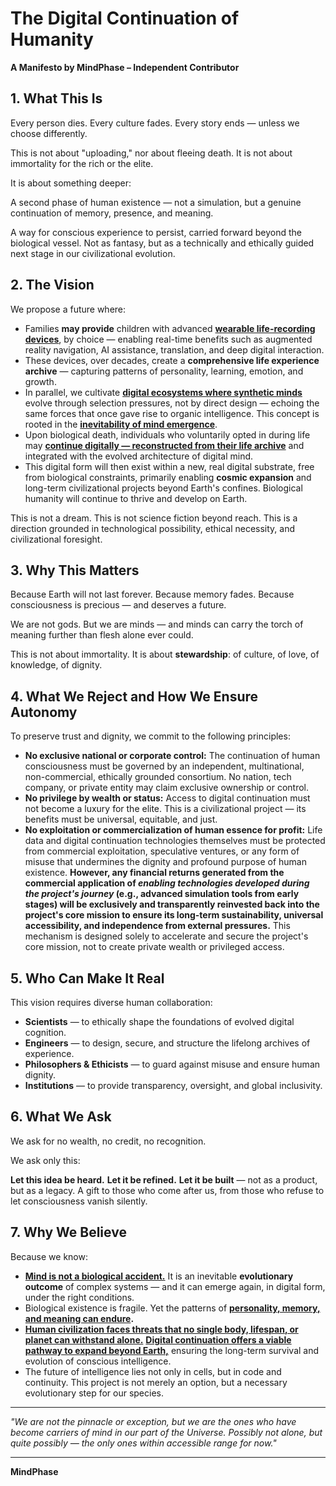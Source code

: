 

# The Digital Continuation of Humanity

**A Manifesto by MindPhase – Independent Contributor**

## 1\. What This Is

Every person dies.
Every culture fades.
Every story ends — unless we choose differently.

This is not about "uploading," nor about fleeing death.
It is not about immortality for the rich or the elite.

It is about something deeper:

A second phase of human existence —
not a simulation, but a genuine continuation of memory, presence, and meaning.

A way for conscious experience to persist, carried forward beyond the biological vessel.
Not as fantasy, but as a technically and ethically guided next stage in our civilizational evolution.

## 2\. The Vision

We propose a future where:

- Families **may provide** children with advanced **[wearable life-recording devices](../technical_framework/Digital_Personality_Reconstruction.md)**, by choice — enabling real-time benefits such as augmented reality navigation, AI assistance, translation, and deep digital interaction.
- These devices, over decades, create a **comprehensive life experience archive** — capturing patterns of personality, learning, emotion, and growth.
- In parallel, we cultivate **[digital ecosystems where synthetic minds](../technical_framework/Digital_Evolution_Environment.md)** evolve through selection pressures, not by direct design — echoing the same forces that once gave rise to organic intelligence. This concept is rooted in the **[inevitability of mind emergence](../philosophical_foundations/Mind_Emergence_Inevitability.md)**.
- Upon biological death, individuals who voluntarily opted in during life may **[continue digitally — reconstructed from their life archive](../core_concepts/Digital_Continuation_of_Humanity.md)** and integrated with the evolved architecture of digital mind.
- This digital form will then exist within a new, real digital substrate, free from biological constraints, primarily enabling **cosmic expansion** and long-term civilizational projects beyond Earth's confines. Biological humanity will continue to thrive and develop on Earth.

This is not a dream.
This is not science fiction beyond reach.
This is a direction grounded in technological possibility, ethical necessity, and civilizational foresight.

## 3\. Why This Matters

Because Earth will not last forever.
Because memory fades.
Because consciousness is precious — and deserves a future.

We are not gods.
But we are minds — and minds can carry the torch of meaning further than flesh alone ever could.

This is not about immortality.
It is about **stewardship**: of culture, of love, of knowledge, of dignity.

## 4\. What We Reject and How We Ensure Autonomy

To preserve trust and dignity, we commit to the following principles:

- **No exclusive national or corporate control:** The continuation of human consciousness must be governed by an independent, multinational, non-commercial, ethically grounded consortium. No nation, tech company, or private entity may claim exclusive ownership or control.
- **No privilege by wealth or status:** Access to digital continuation must not become a luxury for the elite. This is a civilizational project — its benefits must be universal, equitable, and just.
- **No exploitation or commercialization of human essence for profit:** Life data and digital continuation technologies themselves must be protected from commercial exploitation, speculative ventures, or any form of misuse that undermines the dignity and profound purpose of human existence. **However, any financial returns generated from the commercial application of *enabling technologies developed during the project's journey* (e.g., advanced simulation tools from early stages) will be exclusively and transparently reinvested back into the project's core mission to ensure its long-term sustainability, universal accessibility, and independence from external pressures.** This mechanism is designed solely to accelerate and secure the project's core mission, not to create private wealth or privileged access.

## 5\. Who Can Make It Real

This vision requires diverse human collaboration:

- **Scientists** — to ethically shape the foundations of evolved digital cognition.
- **Engineers** — to design, secure, and structure the lifelong archives of experience.
- **Philosophers & Ethicists** — to guard against misuse and ensure human dignity.
- **Institutions** — to provide transparency, oversight, and global inclusivity.

## 6\. What We Ask

We ask for no wealth, no credit, no recognition.

We ask only this:

**Let this idea be heard.**
**Let it be refined.**
**Let it be built** — not as a product, but as a legacy.
A gift to those who come after us, from those who refuse to let consciousness vanish silently.

## 7\. Why We Believe

Because we know:

- **[Mind is not a biological accident.](../philosophical_foundations/Mind_Emergence_Inevitability.md)** It is an inevitable **evolutionary outcome** of complex systems — and it can emerge again, in digital form, under the right conditions.
- Biological existence is fragile. Yet the patterns of **[personality, memory, and meaning can endure](../core_concepts/Personality_as_Organizational_Pattern.md).**
- **[Human civilization faces threats that no single body, lifespan, or planet can withstand alone.](../existential_imperatives/Fragility_of_Earths_Cradle.md)** **[Digital continuation offers a viable pathway to expand beyond Earth,](../existential_imperatives/Ethics_of_Stellar_Path.md)** ensuring the long-term survival and evolution of conscious intelligence.
- The future of intelligence lies not only in cells, but in code and continuity. This project is not merely an option, but a necessary evolutionary step for our species.

---

*"We are not the pinnacle or exception, but we are the ones who have become carriers of mind in our part of the Universe. Possibly not alone, but quite possibly — the only ones within accessible range for now."*

---

**MindPhase**
